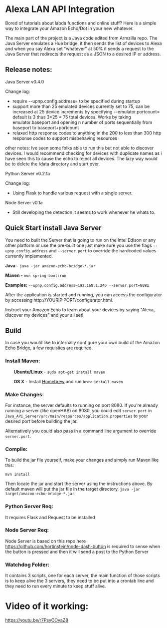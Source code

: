 # Alexa LAN API Integration

Bored of tutorials about labda functions and online stuff?
Here is a simple way to integrate your Amazon Echo/Dot in your new whatever.

The main part of the project is a Java code edited from Armzilla repo.
The Java Server emulates a Hue bridge, it then sends the list of devices to Alexa and when you say Alexa set "whatever" at 50% it sends a request to the Java Server that redirects the request as a JSON to a desired IP or address.

## Release notes:

Java Server  v0.4.0

Change log:

* require --upnp.config.address= to be specified during startup
* support more than 25 emulated devices currently set to 75, can be increased at 25 device increments by specifying --emulator.portcount= default is 3 thus 3*25 = 75 total devices. Works by taking emulator.baseport and opening n number of ports sequentially from baseport to baseport+portcount
* relaxed http response codes to anything in the 200 to less than 300 http response codes to support misbehaving resources

other notes:
Ive seen some folks able to run this but not able to discover devices. I would recommend checking for devices with duplicate names as i have seen this to cause the echo to reject all devices. The lazy way would be to delete the /data directory and start over.

Python Server  v0.2.1a

Change log:

* Using Flask to handle various request with a single server.

Node Server  v0.1a

* Still developing the detection it seems to work whenever he whats to.


## Quick Start install Java Server

You need to built the Server that is going to run on the Intel Edison or any other platform or use the pre-built one just make sure you use the flags ```--upnp.config.address``` and ```--server.port``` to override the hardcoded values currently implemented.

**Java -** ```java -jar amazon-echo-bridge-*.jar```

**Maven -** ```mvn spring-boot:run```

**Examples:** ``--upnp.config.address=192.168.1.240 --server.port=8081``

After the application is started and running, you can access the configurator by accessing http://YOURIP:PORT/configurator.html. 

Instruct your Amazon Echo to learn about your devices by saying "Alexa, discover my devices" and your all set!

## Build

In case you would like to internally configure your own build of the Amazon Echo Bridge, a few requisites are required.

### Install Maven: 

&nbsp;&nbsp;&nbsp;&nbsp;&nbsp;&nbsp; **Ubuntu/Linux** - ```sudo apt-get install maven```

&nbsp;&nbsp;&nbsp;&nbsp;&nbsp;&nbsp; 
**OS X** - Install [Homebrew](http://brew.sh/) and run ```brew install maven```

### Make Changes:
For instance, the server defaults to running on port 8080. If you're already running a server (like openHAB) on 8080, you could edit ```server.port``` in ```Java_API_Server/src/main/resources/application.properties``` to your desired port before building the jar. 

Alternatively you could also pass in a command line argument to override ```server.port```.

### Compile:
To build the jar file yourself, make your changes and simply run Maven like this:
```
mvn install
```

Then locate the jar and start the server using the instructions above. By default maven will put the jar file in the target directory. ```java -jar target/amazon-echo-bridge-*.jar``` 

### Python Server Req:

It requires Flask and Request to be installed

### Node Server Req:

Node Server is based on this repo here https://github.com/hortinstein/node-dash-button
is required to sense when the button is pressed and then it will send a post to the Python Server

### Watchdog Folder:

It contains 3 scripts, one for each server, the main function of those scripts is to keep alive the 3 servers, they need to be put into a crontab line and they need to run every minute to keep stuff alive.

# Video of it working:

https://youtu.be/r7PsyCOyaZ8




